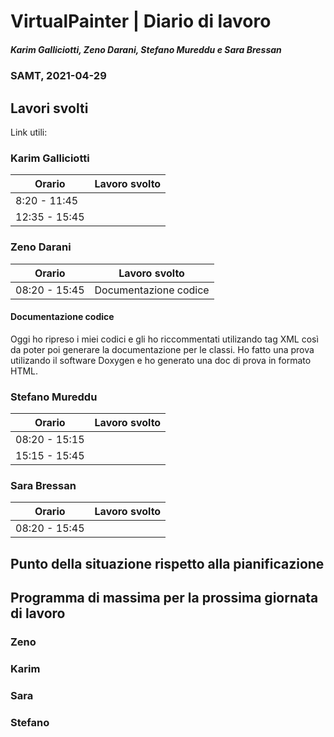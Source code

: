 # VirtualPainter | Diario di lavoro
##### Karim Galliciotti, Zeno Darani, Stefano Mureddu e Sara Bressan
### SAMT, 2021-04-29

## Lavori svolti

Link utili:


### Karim Galliciotti


|Orario        |Lavoro svolto                 |
|--------------|------------------------------|
|8:20 - 11:45  | |
|12:35 - 15:45 ||


### Zeno Darani


|Orario        |Lavoro svolto                 |
|--------------|------------------------------|
|08:20 - 15:45 | Documentazione codice|

#### Documentazione codice
Oggi ho ripreso i miei codici e gli ho riccommentati utilizando tag XML così da poter poi generare la documentazione per le classi.
Ho fatto una prova utilizando il software Doxygen e ho generato una doc di prova in formato HTML.


### Stefano Mureddu


|Orario        |Lavoro svolto                 |
|--------------|------------------------------|
|08:20 - 15:15 ||
|15:15 - 15:45 ||



### Sara Bressan


|Orario        |Lavoro svolto                 |
|--------------|------------------------------|
|08:20 - 15:45 |  |


##  Punto della situazione rispetto alla pianificazione


## Programma di massima per la prossima giornata di lavoro
### Zeno


### Karim


### Sara

### Stefano

